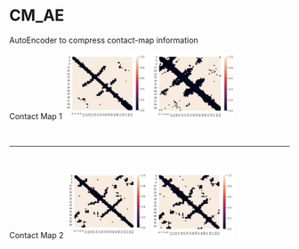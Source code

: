 # CM_AE
AutoEncoder to compress contact-map information

Contact Map 1
<img src="images/true1.png"  width="150" height="120">
<img src="images/pred1.png"  width="150" height="120">

<br/>

---

<br/>

Contact Map 2
<img src="images/true2.png"  width="150" height="120">
<img src="images/pred2.png"  width="150" height="120">
